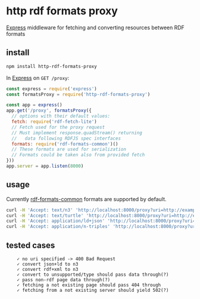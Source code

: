 # http rdf formats proxy

[Express](http://expressjs.com/) middleware for fetching and converting resources between RDF formats

## install

```bash
npm install http-rdf-formats-proxy
```

In [Express](http://expressjs.com/) on `GET /proxy`:
```js
const express = require('express')
const formatsProxy = require('http-rdf-formats-proxy')

const app = express()
app.get('/proxy', formatsProxy({
  // options with their default values:
  fetch: require('rdf-fetch-lite')
  // Fetch used for the proxy request
  // Must implement response.quadStream() returning
  //   data following RDFJS spec interfaces
  formats: require('rdf-formats-common')()
  // These formats are used for serialization
  // Formats could be taken also from provided fetch
}))
app.server = app.listen(8000)
```

## usage

Currently [rdf-formats-common](https://github.com/rdf-ext/rdf-formats-common/blob/51e26d7e83d8946a4f7078dbbd2992906cb07899/index.js#L18) formats are supported by default.
```bash
curl -H 'Accept: text/n3' 'http://localhost:8000/proxy?uri=http://example.com/resource.jsonld'
curl -H 'Accept: text/turtle' 'http://localhost:8000/proxy?uri=http://example.com/resource.n3'
curl -H 'Accept: application/ld+json' 'http://localhost:8000/proxy?uri=http://example.com/resource.n3'
curl -H 'Accept: application/n-triples' 'http://localhost:8000/proxy?uri=http://example.com/resource.n3'
```

## tested cases
```mocha
    ✓ no uri specified -> 400 Bad Request
    ✓ convert json+ld to n3
    ✓ convert rdf+xml to n3
    ✓ convert to unsupported/type should pass data through(?)
    ✓ pass non-rdf page data through(?)
    ✓ fetching a not existing page should pass 404 through
    ✓ fetching from a not existing server should yield 502(?)
```

